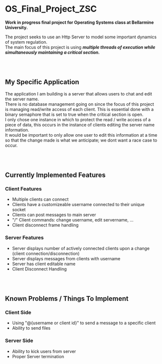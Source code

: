 # OS_Final_Project_ZSC

**Work in progress final project for Operating Systems class at Bellarmine University.**
<br>

The project seeks to use an Http Server to model some important dynamics of system regulation. 
<br>
The main focus of this project is using ***multiple threads of execution while simultaneously maintaining a critical section.***

<br>
<br>

## My Specific Application

The application I am building is a server that allows users to chat and edit the server name.
<br>
There is no database management going on since the focus of this project is managing read/write access of each client. This is essential done with a binary semaphore that is set to true when the critical section is open.
<br>
I only chose one instance in which to protect the read / write access of a piece of data, this occurs in the instance of clients editing the server name information.
<br>
It would be important to only allow one user to edit this information at a time so that the change made is what we anticipate; we dont want a race case to occur.

<br>
<br>

## Currently Implemented Features

### Client Features
- Multiple clients can connect
- Clients have a customizeable username connected to their unique socket
- Clients can post messages to main server
- "/" Client commands: change username, edit servername, ...
- Client disconnect frame handling

### Server Features
- Server displays number of actively connected clients upon a change (client connection/disconnection)
- Server displays messages from clients with username
- Server has client editable name
- Client Disconnect Handling

<br>
<br>

## Known Problems / Things To Implement

### Client Side
- Using "@{username or client id}" to send a message to a specific client
- Ability to send files

### Server Side
- Ability to kick users from server
- Proper Server termination

<br>
<br>




